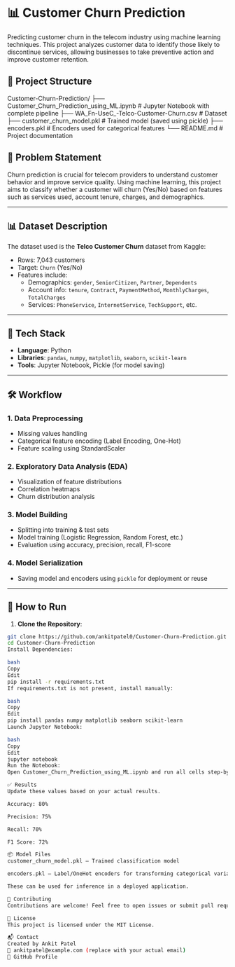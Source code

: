 # 📊 Customer Churn Prediction

Predicting customer churn in the telecom industry using machine learning techniques. This project analyzes customer data to identify those likely to discontinue services, allowing businesses to take preventive action and improve customer retention.

## 📁 Project Structure

Customer-Churn-Prediction/
├── Customer_Churn_Prediction_using_ML.ipynb # Jupyter Notebook with complete pipeline
├── WA_Fn-UseC_-Telco-Customer-Churn.csv # Dataset
├── customer_churn_model.pkl # Trained model (saved using pickle)
├── encoders.pkl # Encoders used for categorical features
└── README.md # Project documentation


## 📌 Problem Statement

Churn prediction is crucial for telecom providers to understand customer behavior and improve service quality. Using machine learning, this project aims to classify whether a customer will churn (Yes/No) based on features such as services used, account tenure, charges, and demographics.

---

## 📊 Dataset Description

The dataset used is the **Telco Customer Churn** dataset from Kaggle:
- Rows: 7,043 customers
- Target: `Churn` (Yes/No)
- Features include:
  - Demographics: `gender`, `SeniorCitizen`, `Partner`, `Dependents`
  - Account info: `tenure`, `Contract`, `PaymentMethod`, `MonthlyCharges`, `TotalCharges`
  - Services: `PhoneService`, `InternetService`, `TechSupport`, etc.

---

## 🧰 Tech Stack

- **Language**: Python
- **Libraries**: `pandas`, `numpy`, `matplotlib`, `seaborn`, `scikit-learn`
- **Tools**: Jupyter Notebook, Pickle (for model saving)

---

## 🛠️ Workflow

### 1. Data Preprocessing
- Missing values handling
- Categorical feature encoding (Label Encoding, One-Hot)
- Feature scaling using StandardScaler

### 2. Exploratory Data Analysis (EDA)
- Visualization of feature distributions
- Correlation heatmaps
- Churn distribution analysis

### 3. Model Building
- Splitting into training & test sets
- Model training (Logistic Regression, Random Forest, etc.)
- Evaluation using accuracy, precision, recall, F1-score

### 4. Model Serialization
- Saving model and encoders using `pickle` for deployment or reuse

---

## 🚀 How to Run

1. **Clone the Repository**:
```bash
git clone https://github.com/ankitpatel0/Customer-Churn-Prediction.git
cd Customer-Churn-Prediction
Install Dependencies:

bash
Copy
Edit
pip install -r requirements.txt
If requirements.txt is not present, install manually:

bash
Copy
Edit
pip install pandas numpy matplotlib seaborn scikit-learn
Launch Jupyter Notebook:

bash
Copy
Edit
jupyter notebook
Run the Notebook:
Open Customer_Churn_Prediction_using_ML.ipynb and run all cells step-by-step.

✅ Results
Update these values based on your actual results.

Accuracy: 80%

Precision: 75%

Recall: 70%

F1 Score: 72%

📦 Model Files
customer_churn_model.pkl – Trained classification model

encoders.pkl – Label/OneHot encoders for transforming categorical variables

These can be used for inference in a deployed application.

🤝 Contributing
Contributions are welcome! Feel free to open issues or submit pull requests to enhance the model or add deployment support (e.g., using Flask or Streamlit).

📄 License
This project is licensed under the MIT License.

📬 Contact
Created by Ankit Patel
📧 ankitpatel@example.com (replace with your actual email)
🔗 GitHub Profile
